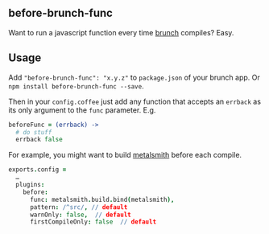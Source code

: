 ## before-brunch-func
Want to run a javascript function every time [brunch](http://brunch.io) compiles? Easy.

## Usage

Add `"before-brunch-func": "x.y.z"` to `package.json` of your brunch app.
Or `npm install before-brunch-func --save`.

Then in your `config.coffee` just add any function that accepts an `errback` as its only
argument to the `func` parameter. E.g.

```coffeescript
beforeFunc = (errback) ->
  # do stuff
  errback false
```

For example, you might want to build [metalsmith](https://metalsmith.io) before each compile.

```coffeescript
exports.config =
  …
  plugins:
    before:
      func: metalsmith.build.bind(metalsmith),
      pattern: /^src/, // default
      warnOnly: false,  // default
      firstCompileOnly: false  // default
```

